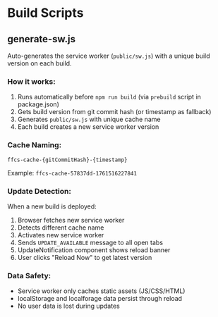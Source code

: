# Build Scripts

## generate-sw.js

Auto-generates the service worker (`public/sw.js`) with a unique build version on each build.

### How it works:

1. Runs automatically before `npm run build` (via `prebuild` script in package.json)
2. Gets build version from git commit hash (or timestamp as fallback)
3. Generates `public/sw.js` with unique cache name
4. Each build creates a new service worker version

### Cache Naming:

`ffcs-cache-{gitCommitHash}-{timestamp}`

Example: `ffcs-cache-57837dd-1761516227841`

### Update Detection:

When a new build is deployed:
1. Browser fetches new service worker
2. Detects different cache name
3. Activates new service worker
4. Sends `UPDATE_AVAILABLE` message to all open tabs
5. UpdateNotification component shows reload banner
6. User clicks "Reload Now" to get latest version

### Data Safety:

- Service worker only caches static assets (JS/CSS/HTML)
- localStorage and localforage data persist through reload
- No user data is lost during updates
